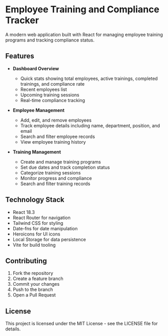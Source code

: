 # Employee Training and Compliance Tracker

A modern web application built with React for managing employee training programs and tracking compliance status.

## Features

- **Dashboard Overview**
  - Quick stats showing total employees, active trainings, completed trainings, and compliance rate
  - Recent employees list
  - Upcoming training sessions
  - Real-time compliance tracking

- **Employee Management**
  - Add, edit, and remove employees
  - Track employee details including name, department, position, and email
  - Search and filter employee records
  - View employee training history

- **Training Management**
  - Create and manage training programs
  - Set due dates and track completion status
  - Categorize training sessions
  - Monitor progress and compliance
  - Search and filter training records

## Technology Stack

- React 18.3
- React Router for navigation
- Tailwind CSS for styling
- Date-fns for date manipulation
- Heroicons for UI icons
- Local Storage for data persistence
- Vite for build tooling

## Contributing

1. Fork the repository
2. Create a feature branch
3. Commit your changes
4. Push to the branch
5. Open a Pull Request

## License

This project is licensed under the MIT License - see the LICENSE file for details.
